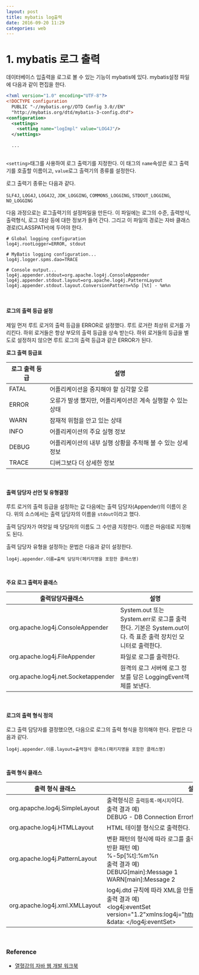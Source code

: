 ```yaml
---
layout: post
title: mybatis log출력
date: 2016-09-20 11:29
categories: web
---
```


# 1. mybatis 로그 출력

데이터베이스 입출력을 로그로 볼 수 있는 기능이 mybatis에 있다. mybatis설정 파일에 다음과 같이 편집을 한다.



```xml
<?xml version="1.0" encoding="UTF-8"?>
<!DOCTYPE configuration
  PUBLIC "-//mybatis.org//DTD Config 3.0//EN"
  "http://mybatis.org/dtd/mybatis-3-config.dtd">
<configuration>
  <settings>
    <setting name="logImpl" value="LOG4J"/>
  </settings>
  
  ...
  
```

`<setting>`태그를 사용하여 로그 출력기를 지정한다. 이 태그의 `name`속성은 로그 출력기를 호출할 이름이고,  `value`로그 출력기의 종류를 설정한다.

로그 출력기 종류는 다음과 같다.

`SLF4J`, `LOG4J`, `LOG4J2`, `JDK_LOGGING`, `COMMONS_LOGGING`, `STDOUT_LOGGING`, `NO_LOGGING`


다음 과정으로는 로그출력기의 설정파일을 만든다. 이 파일에는 로그의 수준, 출력방식, 출력형식, 로그 대상 등에 대한 정보가 들어 간다. 그리고 이 파일의 경로는 자바 클래스 경로(CLASSPATH)에 두어야 한다.

```
# Global logging configuration
log4j.rootLogger=ERROR, stdout

# MyBatis logging configuration...
log4j.logger.spms.dao=TRACE

# Console output...
log4j.appender.stdout=org.apache.log4j.ConsoleAppender
log4j.appender.stdout.layout=org.apache.log4j.PatternLayout
log4j.appender.stdout.layout.ConversionPattern=%5p [%t] - %m%n
```

<br/>

#### 로그의 출력 등급 설정


제일 먼저 루트 로거의 출력 등급을 ERROR로 설정했다. 루트 로거란 최상위 로거를 가리킨다. 하위 로거들은 항상 부모의 출력 등급을 상속 받는다. 하위 로거들의 등급을 별도로 설정하지 않으면 루트 로그의 출력 등급과 같은 ERROR가 된다.


**로그 출력 등급표**


| 로그 출력 등급 | 설명 |
|------------|-------|
| FATAL | 어플리케이션을 중지해야 할 심각할 오류 |
| ERROR | 오류가 발생 했지만, 어플리케이션은 계속 실행할 수 있는 상태 |
| WARN | 잠재적 위험을 안고 있는 상태 |
| INFO | 어플리케이션의 주요 실행 정보 |
| DEBUG | 어플리케이션의 내부 실행 상황을 추적해 볼 수 있는 상세 정보 |
|  TRACE | 디버그보다 더 상세한 정보 |

<br/>

#### 출력 담당자 선언 및 유형결정

루트 로거의 출력 등급을 설정하는 값 다음에는 출력 담당자(Appender)의 이름이 온다. 위의 소스에서는 출력 담당자의 이름을 `stdout`이라고 했다.

출력 담당자가 여럿일 때 당담자의 이름도 그 수만큼 지정한다. 이름은 마음데로 지정해도 된다.


출력 담당자 유형을 설정하는 문법은 다음과 같이 설정한다.

```
log4j.appender.이름=출력 담당자(페키지명을 포함한 클래스명)
```

<br/>


**주요 로그 출력자 클래스**


| 출력담당자클래스 | 설명 |
|---------|----------|
| org.apache.log4j.ConsoleAppender | System.out 또는 System.err로 로그를 출력한다. 기본은 System.out이다. 즉 표준 출력 장치인 모니터로 출력한다. |
| org.apache.log4j.FileAppender | 파일로 로그를 출력한다. |
| org.apache.log4j.net.Socketappender | 원격의 로그 서버에 로그 정보를 담은 LoggingEvent객체를 보낸다. |

<br/>


#### 로그의 출력 형식 정의

로그 출력 담당자를 결정했으면, 다음으로 로그의 출력 형식을 정의해야 한다. 문법은 다음과 같다.

```
log4j.appender.이름.layout=출력형식 클래스(패키지명을 포함한 클래스명)
```

<br/>

**출력 형식 클래스**

| 출력 형식 클래스 | 설명 |
|------------|------|
| org.apapche.log4j.SimpleLayout | 출력형식은 `출력등록-메시지`이다. <br/>출력 결과 예) <br/>DEBUG - DB Connection Error! |
| org.apache.log4j.HTMLLayout | HTML 테이블 형식으로 출력한다. |
| org.apache.log4j.PatternLayout | 변환 패턴의 형식에 따라 로그를 출력한다.  <br/>반환 패턴 예) <br/>%-5p[%t]:%m%n <br/>  출력 결과 예)<br/> DEBUG[main]:Message 1 <br/>WARN[main]:Message 2 |
| org.apache.log4j.xml.XMLLayout | log4j.dtd 규칙에 따라 XML을 만들어 출력한다.  <br/>출력 결과 예)<br/> \<log4j:eventSet version="1.2"xmlns:log4j="http://jakarta.apache.org/log4j/"\> &data: \</log4j:eventSet> |



<br/>

### Reference
* [열혈강의 자바 웹 개발 워크북](http://www.yes24.com/24/Goods/13159413?Acode=101)
